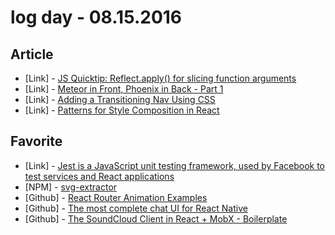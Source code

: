# log day - 08.15.2016

## Article

- \[Link\] - [JS Quicktip: Reflect.apply() for slicing function arguments](https://medium.com/@gattermeier/js-quicktip-reflect-apply-for-slicing-function-arguments-99637c6dd238#.pi4y2iyjl)
- \[Link\] - [Meteor in Front, Phoenix in Back - Part 1](https://medium.com/@east5th/meteor-in-front-phoenix-in-back-part-1-def967f8ec2e#.sqxmc6rgw)
- \[Link\] - [Adding a Transitioning Nav Using CSS](https://medium.com/@solodev/adding-a-transitioning-nav-using-css-5e01ad34212d#.d0izrvks6)
- \[Link\] - [Patterns for Style Composition in React](https://medium.com/@jxnblk/patterns-for-style-composition-in-react-eb4f5f313e6f#.us0bkr3c9)


## Favorite

- \[Link\] - [Jest is a JavaScript unit testing framework, used by Facebook to test services and React applications](https://facebook.github.io/jest/)
- \[NPM\] - [svg-extractor](https://www.npmjs.com/package/svg-extractor)
- \[Github\] - [React Router Animation Examples](https://github.com/kiki-le-singe/react-router-animation-examples)
- \[Github\] - [The most complete chat UI for React Native](https://github.com/FaridSafi/react-native-gifted-chat)
- \[Github\] - [The SoundCloud Client in React + MobX - Boilerplate](https://github.com/rwieruch/react-mobx-soundcloud)
